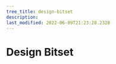 ```yaml
---
tree_title: design-bitset
description: 
last_modified: 2022-06-09T21:23:28.2328
---
```


# Design Bitset
